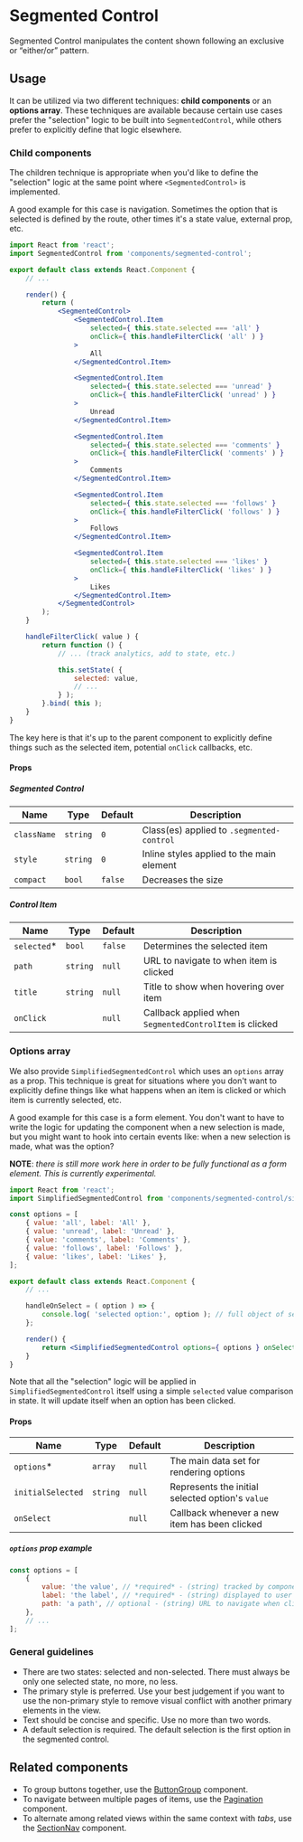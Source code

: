 # Segmented Control

Segmented Control manipulates the content shown following an exclusive or “either/or” pattern.

## Usage

It can be utilized via two different techniques: **child components** or an **options array**. These techniques are available because certain use cases prefer the "selection" logic to be built into `SegmentedControl`, while others prefer to explicitly define that logic elsewhere.

### Child components

The children technique is appropriate when you'd like to define the "selection" logic at the same point where `<SegmentedControl>` is implemented.

A good example for this case is navigation. Sometimes the option that is selected is defined by the route, other times it's a state value, external prop, etc.

```jsx
import React from 'react';
import SegmentedControl from 'components/segmented-control';

export default class extends React.Component {
	// ...

	render() {
		return (
			<SegmentedControl>
				<SegmentedControl.Item
					selected={ this.state.selected === 'all' }
					onClick={ this.handleFilterClick( 'all' ) }
				>
					All
				</SegmentedControl.Item>

				<SegmentedControl.Item
					selected={ this.state.selected === 'unread' }
					onClick={ this.handleFilterClick( 'unread' ) }
				>
					Unread
				</SegmentedControl.Item>

				<SegmentedControl.Item
					selected={ this.state.selected === 'comments' }
					onClick={ this.handleFilterClick( 'comments' ) }
				>
					Comments
				</SegmentedControl.Item>

				<SegmentedControl.Item
					selected={ this.state.selected === 'follows' }
					onClick={ this.handleFilterClick( 'follows' ) }
				>
					Follows
				</SegmentedControl.Item>

				<SegmentedControl.Item
					selected={ this.state.selected === 'likes' }
					onClick={ this.handleFilterClick( 'likes' ) }
				>
					Likes
				</SegmentedControl.Item>
			</SegmentedControl>
		);
	}

	handleFilterClick( value ) {
		return function () {
			// ... (track analytics, add to state, etc.)

			this.setState( {
				selected: value,
				// ...
			} );
		}.bind( this );
	}
}
```

The key here is that it's up to the parent component to explicitly define things such as the selected item, potential `onClick` callbacks, etc.

#### Props

##### Segmented Control

| Name        | Type     | Default | Description                               |
| ----------- | -------- | ------- | ----------------------------------------- |
| `className` | `string` | `0`     | Class(es) applied to `.segmented-control` |
| `style`     | `string` | `0`     | Inline styles applied to the main element |
| `compact`   | `bool`   | `false` | Decreases the size                        |

##### Control Item

| Name         | Type     | Default | Description                                             |
| ------------ | -------- | ------- | ------------------------------------------------------- |
| `selected`\* | `bool`   | `false` | Determines the selected item                            |
| `path`       | `string` | `null`  | URL to navigate to when item is clicked                 |
| `title`      | `string` | `null`  | Title to show when hovering over item                   |
| `onClick`    |          | `null`  | Callback applied when `SegmentedControlItem` is clicked |

### Options array

We also provide `SimplifiedSegmentedControl` which uses an `options` array as a prop. This technique is great for situations where you don't want to explicitly define things like what happens when an item is clicked or which item is currently selected, etc.

A good example for this case is a form element. You don't want to have to write the logic for updating the component when a new selection is made, but you might want to hook into certain events like: when a new selection is made, what was the option?

**NOTE**: _there is still more work here in order to be fully functional as a form element. This is currently experimental._

```jsx
import React from 'react';
import SimplifiedSegmentedControl from 'components/segmented-control/simplified';

const options = [
	{ value: 'all', label: 'All' },
	{ value: 'unread', label: 'Unread' },
	{ value: 'comments', label: 'Comments' },
	{ value: 'follows', label: 'Follows' },
	{ value: 'likes', label: 'Likes' },
];

export default class extends React.Component {
	// ...

	handleOnSelect = ( option ) => {
		console.log( 'selected option:', option ); // full object of selected option
	};

	render() {
		return <SimplifiedSegmentedControl options={ options } onSelect={ this.handleOnSelect } />;
	}
}
```

Note that all the "selection" logic will be applied in `SimplifiedSegmentedControl` itself using a simple `selected` value comparison in state. It will update itself when an option has been clicked.

#### Props

| Name              | Type     | Default | Description                                      |
| ----------------- | -------- | ------- | ------------------------------------------------ |
| `options`\*       | `array`  | `null`  | The main data set for rendering options          |
| `initialSelected` | `string` | `null`  | Represents the initial selected option's `value` |
| `onSelect`        |          | `null`  | Callback whenever a new item has been clicked    |

##### `options` prop example

```js
const options = [
	{
		value: 'the value', // *required* - (string) tracked by component
		label: 'the label', // *required* - (string) displayed to user
		path: 'a path', // optional - (string) URL to navigate when clicked
	},
	// ...
];
```

### General guidelines

- There are two states: selected and non-selected. There must always be only one selected state, no more, no less.
- The primary style is preferred. Use your best judgement if you want to use the non-primary style to remove visual conflict with another primary elements in the view.
- Text should be concise and specific. Use no more than two words.
- A default selection is required. The default selection is the first option in the segmented control.

## Related components

- To group buttons together, use the [ButtonGroup](./button-group) component.
- To navigate between multiple pages of items, use the [Pagination](./pagination) component.
- To alternate among related views within the same context with _tabs_, use the [SectionNav](./section-nav) component.
